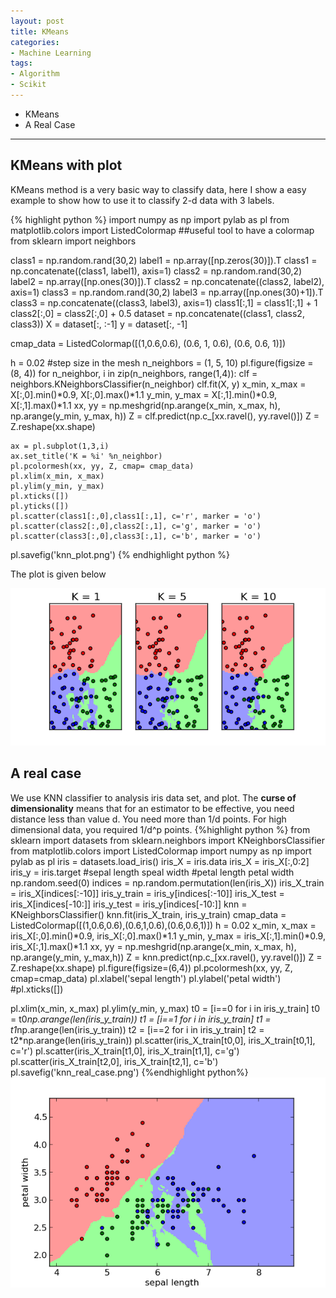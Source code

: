 ```yaml
---
layout: post
title: KMeans
categories:
- Machine Learning
tags:
- Algorithm
- Scikit
---
```

* KMeans
* A Real Case

---

## KMeans with plot
KMeans method is a very basic way to classify data, here I show a easy example to show how to use it to classify 2-d data with 3 labels.

{% highlight python %}
import numpy as np
import pylab as pl
from matplotlib.colors import ListedColormap
##useful tool to have a colormap
from sklearn import neighbors

class1 = np.random.rand(30,2)
label1 = np.array([np.zeros(30)]).T
class1 = np.concatenate((class1, label1), axis=1)
class2 = np.random.rand(30,2)
label2 = np.array([np.ones(30)]).T
class2 = np.concatenate((class2, label2), axis=1)
class3 = np.random.rand(30,2)
label3 = np.array([np.ones(30)+1]).T
class3 = np.concatenate((class3, label3), axis=1)
class1[:,1] = class1[:,1] + 1
class2[:,0] = class2[:,0] + 0.5
dataset = np.concatenate((class1, class2, class3))
X = dataset[:, :-1]
y = dataset[:, -1]


cmap_data = ListedColormap([(1,0.6,0.6), (0.6, 1, 0.6), (0.6, 0.6, 1)])

h = 0.02 #step size in the mesh
n_neighbors = (1, 5, 10)
pl.figure(figsize = (8, 4)) 
for n_neighbor, i in zip(n_neighbors, range(1,4)):
    clf = neighbors.KNeighborsClassifier(n_neighbor)
    clf.fit(X, y)
    x_min, x_max = X[:,0].min()*0.9, X[:,0].max()*1.1
    y_min, y_max = X[:,1].min()*0.9, X[:,1].max()*1.1
    xx, yy = np.meshgrid(np.arange(x_min, x_max, h),
                         np.arange(y_min, y_max, h))
    Z = clf.predict(np.c_[xx.ravel(), yy.ravel()])
    Z = Z.reshape(xx.shape)
   
    ax = pl.subplot(1,3,i)
    ax.set_title('K = %i' %n_neighbor)
    pl.pcolormesh(xx, yy, Z, cmap= cmap_data)
    pl.xlim(x_min, x_max)
    pl.ylim(y_min, y_max)
    pl.xticks([])
    pl.yticks([])
    pl.scatter(class1[:,0],class1[:,1], c='r', marker = 'o')
    pl.scatter(class2[:,0],class2[:,1], c='g', marker = 'o')
    pl.scatter(class3[:,0],class3[:,1], c='b', marker = 'o')
    
pl.savefig('knn_plot.png')
{% endhighlight python %}

The plot is given below

![knn_plot](/png/knn_plot.png?raw=true)

## A real case
We use KNN classifier to analysis iris data set, and plot. The **curse of dimensionality** means that for an estimator to be effective, you need distance less than value d. You need more than 1/d points. For high dimensional data, you required 1/d^p points.
{%highlight python %}
from sklearn import datasets
from sklearn.neighbors import KNeighborsClassifier
from matplotlib.colors import ListedColormap
import numpy as np
import pylab as pl
iris = datasets.load_iris()
iris_X = iris.data
iris_X = iris_X[:,0:2]
iris_y = iris.target
#sepal length speal width
#petal length petal width
np.random.seed(0)
indices = np.random.permutation(len(iris_X))
iris_X_train = iris_X[indices[:-10]]
iris_y_train = iris_y[indices[:-10]]
iris_X_test = iris_X[indices[-10:]]
iris_y_test = iris_y[indices[-10:]]
knn = KNeighborsClassifier()
knn.fit(iris_X_train, iris_y_train)
cmap_data = ListedColormap([(1,0.6,0.6),(0.6,1,0.6),(0.6,0.6,1)])
h = 0.02
x_min, x_max = iris_X[:,0].min()*0.9, iris_X[:,0].max()*1.1
y_min, y_max = iris_X[:,1].min()*0.9, iris_X[:,1].max()*1.1
xx, yy = np.meshgrid(np.arange(x_min, x_max, h),
                     np.arange(y_min, y_max,h))
Z = knn.predict(np.c_[xx.ravel(), yy.ravel()])
Z = Z.reshape(xx.shape)
pl.figure(figsize=(6,4))
pl.pcolormesh(xx, yy, Z, cmap=cmap_data)
pl.xlabel('sepal length')
pl.ylabel('petal width')
#pl.xticks([])

pl.xlim(x_min, x_max)
pl.ylim(y_min, y_max)
t0 = [i==0 for i in iris_y_train]
t0 = t0*np.arange(len(iris_y_train))
t1 = [i==1 for i in iris_y_train]
t1 = t1*np.arange(len(iris_y_train))
t2 = [i==2 for i in iris_y_train]
t2 = t2*np.arange(len(iris_y_train))
pl.scatter(iris_X_train[t0,0], iris_X_train[t0,1], c='r')
pl.scatter(iris_X_train[t1,0], iris_X_train[t1,1], c='g')
pl.scatter(iris_X_train[t2,0], iris_X_train[t2,1], c='b')
pl.savefig('knn_real_case.png')
{%endhighlight python%}
![knn_real_case](/png/knn_real_case.png)

